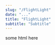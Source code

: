```yaml
---
slug: "/FlightLight"
date: "..."
title: "FlightLight"
subtitle: "Subtitle"
---
```

<!---
slug: must match link: URL in .Work.js
-->
<p> some html here </p>